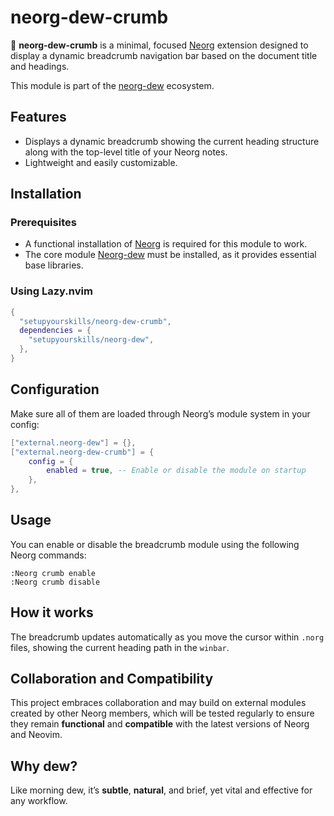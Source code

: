 # neorg-dew-crumb

🌿 **neorg-dew-crumb** is a minimal, focused [Neorg](https://github.com/nvim-neorg/neorg) extension designed to display a dynamic breadcrumb navigation bar based on the document title and headings.

This module is part of the [neorg-dew](https://github.com/setupyourskills/neorg-dew) ecosystem.

## Features

- Displays a dynamic breadcrumb showing the current heading structure along with the top-level title of your Neorg notes.
- Lightweight and easily customizable.

## Installation

### Prerequisites

- A functional installation of [Neorg](https://github.com/nvim-neorg/neorg) is required for this module to work.
- The core module [Neorg-dew](https://github.com/setupyourskills/neorg-dew) must be installed, as it provides essential base libraries.

### Using Lazy.nvim

```lua
{
  "setupyourskills/neorg-dew-crumb",
  dependencies = {
    "setupyourskills/neorg-dew",
  },
}
```

## Configuration

Make sure all of them are loaded through Neorg’s module system in your config:

```lua
["external.neorg-dew"] = {},
["external.neorg-dew-crumb"] = {
    config = {
        enabled = true, -- Enable or disable the module on startup
    },
},
```

## Usage

You can enable or disable the breadcrumb module using the following Neorg commands:

```
:Neorg crumb enable
:Neorg crumb disable
```

## How it works

The breadcrumb updates automatically as you move the cursor within `.norg` files, showing the current heading path in the `winbar`.

## Collaboration and Compatibility

This project embraces collaboration and may build on external modules created by other Neorg members, which will be tested regularly to ensure they remain **functional** and **compatible** with the latest versions of Neorg and Neovim.  

## Why **dew**?

Like morning dew, it’s **subtle**, **natural**, and brief, yet vital and effective for any workflow.
